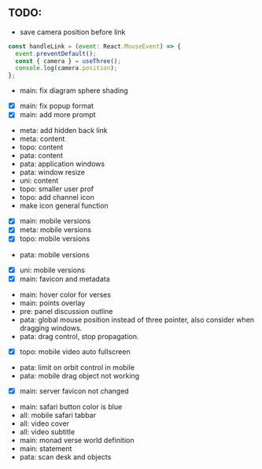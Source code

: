 ## TODO: 
- save camera position before link
```js
const handleLink = (event: React.MouseEvent) => {
  event.preventDefault();
  const { camera } = useThree();
  console.log(camera.position);
};
```
- main: fix diagram sphere shading
- [x] main: fix popup format
- [x] main: add more prompt
- meta: add hidden back link
- meta: content
- topo: content
- pata: content
- pata: application windows
- pata: window resize
- uni: content
- topo: smaller user prof
- topo: add channel icon
- make icon general function
- [x] main: mobile versions
- [x] meta: mobile versions
- [x] topo: mobile versions
- pata: mobile versions
- [x] uni: mobile versions
- [x] main: favicon and metadata
- main: hover color for verses
- main: points overlay
- pre: panel discussion outline
- pata: global mouse position instead of three pointer, also consider when dragging windows.
- pata: drag control, stop propagation.
- [x] topo: mobile video auto fullscreen
- pata: limit on orbit control in mobile
- pata: mobile drag object not working
- [x] main: server favicon not changed
- main: safari button color is blue
- all: mobile safari tabbar
- all: video cover
- all: video subtitle
- main: monad verse world definition
- main: statement
- pata: scan desk and objects